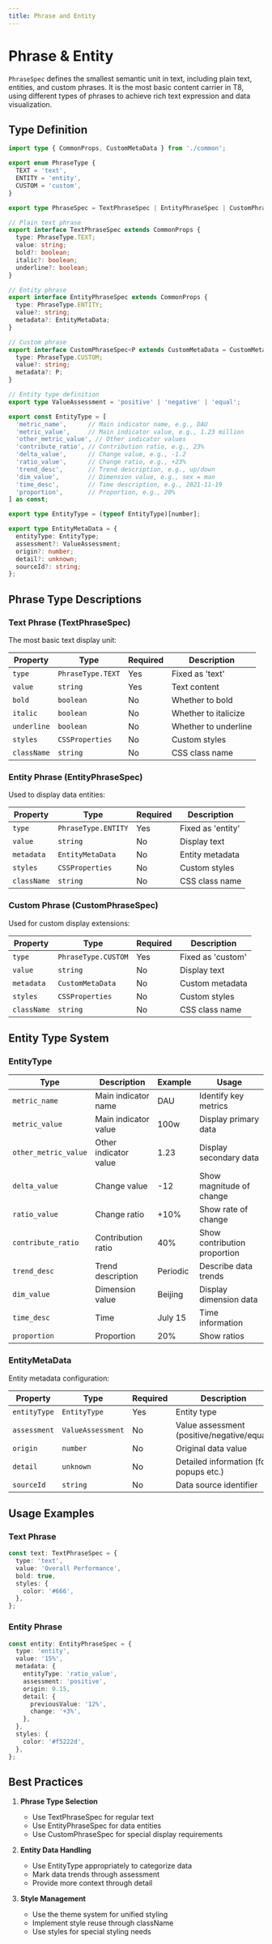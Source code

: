 ```yaml
---
title: Phrase and Entity
---
```


# Phrase & Entity 

`PhraseSpec` defines the smallest semantic unit in text, including plain text, entities, and custom phrases. It is the most basic content carrier in T8, using different types of phrases to achieve rich text expression and data visualization.

## Type Definition

```ts
import type { CommonProps, CustomMetaData } from './common';

export enum PhraseType {
  TEXT = 'text',
  ENTITY = 'entity',
  CUSTOM = 'custom',
}

export type PhraseSpec = TextPhraseSpec | EntityPhraseSpec | CustomPhraseSpec;

// Plain text phrase
export interface TextPhraseSpec extends CommonProps {
  type: PhraseType.TEXT;
  value: string;
  bold?: boolean;
  italic?: boolean;
  underline?: boolean;
}

// Entity phrase
export interface EntityPhraseSpec extends CommonProps {
  type: PhraseType.ENTITY;
  value?: string;
  metadata?: EntityMetaData;
}

// Custom phrase
export interface CustomPhraseSpec<P extends CustomMetaData = CustomMetaData> extends CommonProps {
  type: PhraseType.CUSTOM;
  value?: string;
  metadata?: P;
}

// Entity type definition
export type ValueAssessment = 'positive' | 'negative' | 'equal';

export const EntityType = [
  'metric_name',      // Main indicator name, e.g., DAU
  'metric_value',     // Main indicator value, e.g., 1.23 million
  'other_metric_value', // Other indicator values
  'contribute_ratio', // Contribution ratio, e.g., 23%
  'delta_value',      // Change value, e.g., -1.2
  'ratio_value',      // Change ratio, e.g., +23%
  'trend_desc',       // Trend description, e.g., up/down
  'dim_value',        // Dimension value, e.g., sex = man
  'time_desc',        // Time description, e.g., 2021-11-19
  'proportion',       // Proportion, e.g., 20%
] as const;

export type EntityType = (typeof EntityType)[number];

export type EntityMetaData = {
  entityType: EntityType;
  assessment?: ValueAssessment;
  origin?: number;
  detail?: unknown;
  sourceId?: string;
};
```

## Phrase Type Descriptions

### Text Phrase (TextPhraseSpec)

The most basic text display unit:

| Property | Type | Required | Description |
|----------|------|----------|-------------|
| `type` | `PhraseType.TEXT` | Yes | Fixed as 'text' |
| `value` | `string` | Yes | Text content |
| `bold` | `boolean` | No | Whether to bold |
| `italic` | `boolean` | No | Whether to italicize |
| `underline` | `boolean` | No | Whether to underline |
| `styles` | `CSSProperties` | No | Custom styles |
| `className` | `string` | No | CSS class name |

### Entity Phrase (EntityPhraseSpec)

Used to display data entities:

| Property | Type | Required | Description |
|----------|------|----------|-------------|
| `type` | `PhraseType.ENTITY` | Yes | Fixed as 'entity' |
| `value` | `string` | No | Display text |
| `metadata` | `EntityMetaData` | No | Entity metadata |
| `styles` | `CSSProperties` | No | Custom styles |
| `className` | `string` | No | CSS class name |

### Custom Phrase (CustomPhraseSpec)

Used for custom display extensions:

| Property | Type | Required | Description |
|----------|------|----------|-------------|
| `type` | `PhraseType.CUSTOM` | Yes | Fixed as 'custom' |
| `value` | `string` | No | Display text |
| `metadata` | `CustomMetaData` | No | Custom metadata |
| `styles` | `CSSProperties` | No | Custom styles |
| `className` | `string` | No | CSS class name |

## Entity Type System

### EntityType

| Type | Description | Example | Usage |
|------|-------------|---------|--------|
| `metric_name` | Main indicator name | DAU | Identify key metrics |
| `metric_value` | Main indicator value | 100w | Display primary data |
| `other_metric_value` | Other indicator value | 1.23 | Display secondary data |
| `delta_value` | Change value | -12 | Show magnitude of change |
| `ratio_value` | Change ratio | +10% | Show rate of change |
| `contribute_ratio` | Contribution ratio | 40% | Show contribution proportion |
| `trend_desc` | Trend description | Periodic | Describe data trends |
| `dim_value` | Dimension value | Beijing | Display dimension data |
| `time_desc` | Time | July 15 | Time information |
| `proportion` | Proportion | 20% | Show ratios |

### EntityMetaData

Entity metadata configuration:

| Property | Type | Required | Description |
|----------|------|----------|-------------|
| `entityType` | `EntityType` | Yes | Entity type |
| `assessment` | `ValueAssessment` | No | Value assessment (positive/negative/equal) |
| `origin` | `number` | No | Original data value |
| `detail` | `unknown` | No | Detailed information (for popups etc.) |
| `sourceId` | `string` | No | Data source identifier |

## Usage Examples

### Text Phrase

```ts
const text: TextPhraseSpec = {
  type: 'text',
  value: 'Overall Performance',
  bold: true,
  styles: {
    color: '#666',
  },
};
```

### Entity Phrase

```ts
const entity: EntityPhraseSpec = {
  type: 'entity',
  value: '15%',
  metadata: {
    entityType: 'ratio_value',
    assessment: 'positive',
    origin: 0.15,
    detail: {
      previousValue: '12%',
      change: '+3%',
    },
  },
  styles: {
    color: '#f5222d',
  },
};
```

## Best Practices

1. **Phrase Type Selection**
   - Use TextPhraseSpec for regular text
   - Use EntityPhraseSpec for data entities
   - Use CustomPhraseSpec for special display requirements

2. **Entity Data Handling**
   - Use EntityType appropriately to categorize data
   - Mark data trends through assessment
   - Provide more context through detail

3. **Style Management**
   - Use the theme system for unified styling
   - Implement style reuse through className
   - Use styles for special styling needs 